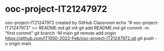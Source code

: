 # ooc-project-IT21247972
ooc-project-IT21247972 created by GitHub Classroom
echo "# ooc-project-IT21247972" >> README.md
git init
git add README.md
git commit -m "first commit"
git branch -M main
git remote add origin https://github.com/IT1050-2022-Feb/ooc-project-IT21247972.git
git push -u origin main
